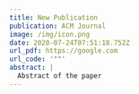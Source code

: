 ```yaml
---
title: New Publication
publication: ACM Journal
image: /img/icon.png
date: 2020-07-24T07:51:18.752Z
url_pdf: https://google.com
url_code: '""'
abstract: |
  Abstract of the paper
---
```

